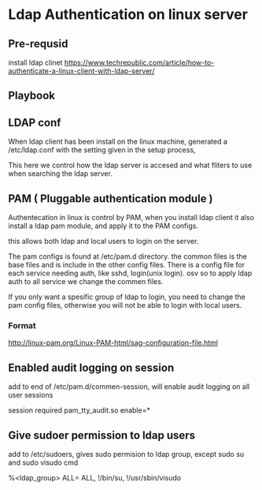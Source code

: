 # Ldap Authentication on linux server


## Pre-requsid 

install ldap clinet
https://www.techrepublic.com/article/how-to-authenticate-a-linux-client-with-ldap-server/

## Playbook


## LDAP conf

When ldap client has been install on the linux machine, generated a /etc/ldap.conf with the setting given in the setup process,

This here we control how the ldap server is accesed and what fliters to use when searching the ldap server.

## PAM ( Pluggable authentication module )

Authentecation in linux is control by PAM, when you install ldap client it also install a ldap pam module, and apply it to the PAM configs.

this allows both ldap and local users to login on the server.

The pam configs is found at /etc/pam.d directory. the common files is the base files and is include in the other config files.
There is a config file for each service needing auth, like sshd, login(unix login). osv
so to apply ldap auth to all service we change the commen files.

If you only want a spesific group of ldap to login, you need to change the pam config files, otherwise you will not be able to login with local users.

### Format

http://linux-pam.org/Linux-PAM-html/sag-configuration-file.html

## Enabled audit logging on session

add to end of /etc/pam.d/commen-session,  will enable audit logging on all user sessions

session required pam_tty_audit.so enable=*

## Give sudoer permission to ldap users

add to /etc/sudoers,  gives sudo permision to ldap group, except sudo su and sudo visudo cmd

%<ldap_group> ALL= ALL, !/bin/su, !/usr/sbin/visudo

